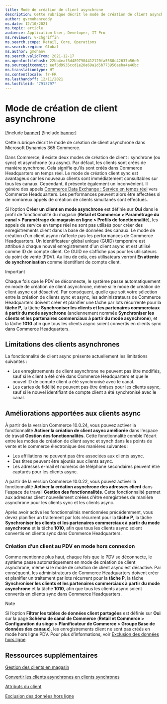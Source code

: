 ```yaml
---
title: Mode de création de client asynchrone
description: Cette rubrique décrit le mode de création de client asynchrone dans Microsoft Dynamics 365 Commerce.
author: gvrmohanreddy
ms.date: 12/10/2021
ms.topic: article
audience: Application User, Developer, IT Pro
ms.reviewer: v-chgriffin
ms.search.scope: Retail, Core, Operations
ms.search.region: Global
ms.author: gmohanv
ms.search.validFrom: 2021-12-17
ms.openlocfilehash: 22bb4eaf3d4897904412120fa5580c42637b56e0
ms.sourcegitcommit: eef5d9935ccd1e20e69a1d5b773956aeba4a46bc
ms.translationtype: HT
ms.contentlocale: fr-FR
ms.lasthandoff: 12/11/2021
ms.locfileid: "7913797"
---
```

# <a name="asynchronous-customer-creation-mode"></a>Mode de création de client asynchrone

[!include [banner](includes/banner.md)]
[!include [banner](includes/preview-banner.md)]

Cette rubrique décrit le mode de création de client asynchrone dans Microsoft Dynamics 365 Commerce.

Dans Commerce, il existe deux modes de création de client : synchrone (ou sync) et asynchrone (ou async). Par défaut, les clients sont créés de manière synchrone. Cela signifie qu’ils sont créés dans Commerce Headquarters en temps réel. Le mode de création client sync est avantageux car les nouveaux clients sont immédiatement consultables sur tous les canaux. Cependant, il présente également un inconvénient. Il génère des appels [Commerce Data Exchange : Service en temps réel](dev-itpro/define-retail-channel-communications-cdx.md#realtime-service) vers Commerce Headquarters. Les performances peuvent alors être affectées si de nombreux appels de création de clients simultanés sont effectués.

Si l’option **Créer un client en mode asynchrone** est définie sur **Oui** dans le profil de fonctionnalité du magasin (**Retail et Commerce \> Paramétrage du canal \> Paramétrage du magasin en ligne \> Profils de fonctionnalité**), les appels de service en temps réel ne sont pas utilisés pour créer des enregistrements client dans la base de données des canaux. Le mode de création d'un client async n’affecte pas les performances de Commerce Headquarters. Un identificateur global unique (GUID) temporaire est attribué à chaque nouvel enregistrement d'un client async et est utilisé comme ID de compte client. Ce GUID ne s’affiche pas pour les utilisateurs du point de vente (PDV). Au lieu de cela, ces utilisateurs verront **En attente de synchronisation** comme identifiant de compte client.

> [!IMPORTANT]
> Chaque fois que le PDV se déconnecte, le système passe automatiquement en mode de création de client asynchrone, même si le mode de création de client async est désactivé. Par conséquent, quelle que soit votre sélection entre la création de clients sync et async, les administrateurs de Commerce Headquarters doivent créer et planifier une tâche par lots récurrente pour la **tâche P**, la tâche **Synchroniser les clients et les partenaires commerciaux à partir du mode asynchrone** (anciennement nommée **Synchroniser les clients et les partenaires commerciaux à partir du mode asynchrone**), et la tâche **1010** afin que tous les clients async soient convertis en clients sync dans Commerce Headquarters.

## <a name="async-customer-limitations"></a>Limitations des clients asynchrones

La fonctionnalité de client async présente actuellement les limitations suivantes :

- Les enregistrements de client asynchrone ne peuvent pas être modifiés, sauf si le client a été créé dans Commerce Headquarters et que le nouvel ID de compte client a été synchronisé avec le canal.
- Les cartes de fidélité ne peuvent pas être émises pour les clients async, sauf si le nouvel identifiant de compte client a été synchronisé avec le canal.

## <a name="async-customer-enhancements"></a>Améliorations apportées aux clients async

À partir de la version Commerce 10.0.24, vous pouvez activer la fonctionnalité **Activer la création de client async améliorée** dans l'espace de travail **Gestion des fonctionnalités**. Cette fonctionnalité comble l'écart entre les modes de création de client async et synch dans les points de vente et le commerce électronique des manières suivantes :

- Les affiliations ne peuvent pas être associées aux clients async.
- Des titres peuvent être ajoutés aux clients async.
- Les adresses e-mail et numéros de téléphone secondaires peuvent être capturés pour les clients async.

A partir de la version Commerce 10.0.22, vous pouvez activer la fonctionnalité **Activer la création asynchrone des adresses client** dans l'espace de travail **Gestion des fonctionnalités**. Cette fonctionnalité permet aux adresses client nouvellement créées d'être enregistrées de manière asynchrone pour les clients sync et les clients async.

Après avoir activé les fonctionnalités mentionnées précédemment, vous devez planifier un traitement par lots récurrent pour la **tâche P**, la tâche **Synchroniser les clients et les partenaires commerciaux à partir du mode asynchrone** et la tâche **1010**, afin que tous les clients async soient convertis en clients sync dans Commerce Headquarters.

### <a name="customer-creation-in-pos-offline-mode"></a>Création d’un client au PDV en mode hors connexion

Comme mentionné plus haut, chaque fois que le PDV se déconnecte, le système passe automatiquement en mode de création de client asynchrone, même si le mode de création de client async est désactivé. Par conséquent, les administrateurs de Commerce Headquarters doivent créer et planifier un traitement par lots récurrent pour la **tâche P**, la tâche **Synchroniser les clients et les partenaires commerciaux à partir du mode asynchrone** et la tâche **1010**, afin que tous les clients async soient convertis en clients sync dans Commerce Headquarters.

> [!NOTE]
> Si l’option **Filtrer les tables de données client partagées** est définie sur **Oui** sur la page **Schéma de canal de Commerce** (**Retail et Commerce \> Configuration du siège \> Planificateur de Commerce \> Groupe Base de données des canaux**), les enregistrements client ne sont pas créés en mode hors ligne PDV. Pour plus d’informations, voir [Exclusion des données hors ligne](dev-itpro/implementation-considerations-cdx.md#offline-data-exclusion).

## <a name="additional-resources"></a>Ressources supplémentaires

[Gestion des clients en magasin](customer-mgmt-stores.md)

[Convertir les clients asynchrones en clients synchrones](convert-async-to-sync.md)

[Attributs du client](dev-itpro/customer-attributes.md)

[Exclusion des données hors ligne](dev-itpro/implementation-considerations-cdx.md#offline-data-exclusion)
